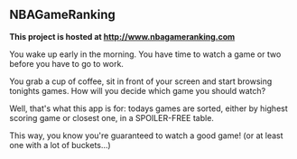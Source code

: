 ## NBAGameRanking

**This project is hosted at http://www.nbagameranking.com**

You wake up early in the morning. You have time to watch a game or two before you have to go to work.

You grab a cup of coffee, sit in front of your screen and start browsing tonights games. How will you decide which game you should watch?

Well, that's what this app is for: todays games are sorted, either by highest scoring game or closest one, in a SPOILER-FREE table.

This way, you know you're guaranteed to watch a good game! (or at least one with a lot of buckets...)
